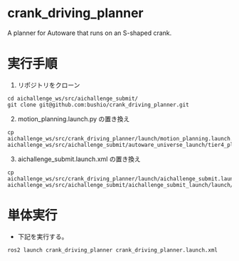 # crank_driving_planner
A planner for Autoware that runs on an S-shaped crank.

# 実行手順
1. リポジトリをクローン
```
cd aichallenge_ws/src/aichallenge_submit/
git clone git@github.com:bushio/crank_driving_planner.git
```
2. motion_planning.launch.py の置き換え
```
cp aichallenge_ws/src/crank_driving_planner/launch/motion_planning.launch.py aichallenge_ws/src/aichallenge_submit/autoware_universe_launch/tier4_planning_launch/launch/scenario_planning/lane_driving/motion_planning/
```
3. aichallenge_submit.launch.xml の置き換え
```
cp aichallenge_ws/src/crank_driving_planner/launch/aichallenge_submit.launch.xml aichallenge_ws/src/aichallenge_submit/aichallenge_submit_launch/launch/
```

# 単体実行
- 下記を実行する。
```
ros2 launch crank_driving_planner crank_driving_planner.launch.xml
```